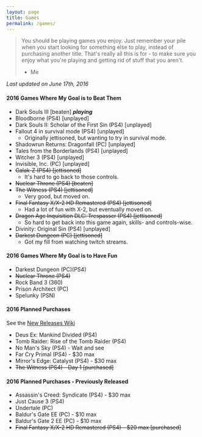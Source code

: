 ```yaml
---
layout: page
title: Games
permalink: /games/
---
```


> You should be playing games you enjoy. Just remember your pile when you start
> looking for something else to play, instead of purchasing another title. That's
> really all this is for - to make sure you enjoy what you're playing and getting
> rid of stuff that you aren't.
> - Me

*Last updated on June 17th, 2016*

#### 2016 Games Where My Goal is to Beat Them

- Dark Souls III [beaten] **_playing_**
- Bloodborne (PS4) [unplayed]
- Dark Souls II: Scholar of the First Sin (PS4) [unplayed]
- Fallout 4 in survival mode (PS4) [unplayed]
  - Originally jettisoned, but wanting to try in survival mode.
- Shadowrun Returns: Dragonfall (PC) [unplayed]
- Tales from the Borderlands (PS4) [unplayed]
- Witcher 3 (PS4) [unplayed]
- Invisible, Inc. (PC) [unplayed]
- ~~Galak-Z (PS4) [jettisoned]~~
  - It's hard to go back to those controls.
- ~~Nuclear Throne (PS4) [beaten]~~
- ~~The Witness (PS4) [jettisoned]~~
  - Very good, but moved on.
- ~~Final Fantasy X/X-2 HD Remastered (PS4) [jettisoned]~~
  - Had a lot of fun with X-2, but eventually moved on.
- ~~Dragon Age Inquisition DLC: Trespasser (PS4) [jettisoned]~~
  - So hard to get back into this game again, skills- and controls-wise.
- Divinity: Original Sin (PS4) [unplayed]
- ~~Darkest Dungeon (PC) [jettisoned]~~
  - Got my fill from watching twitch streams.

#### 2016 Games Where My Goal is to Have Fun

- Darkest Dungeon (PC)(PS4)
- ~~Nuclear Throne (PS4)~~
- Rock Band 3 (360)
- Prison Architect (PC)
- Spelunky (PSN)

#### 2016 Planned Purchases 

See the [New Releases Wiki][new-releases]

- Deus Ex: Mankind Divided (PS4)
- Tomb Raider: Rise of the Tomb Raider (PS4)
- No Man's Sky (PS4) - Wait and see
- Far Cry Primal (PS4) - $30 max
- Mirror's Edge: Catalyst (PS4) - $30 max
- ~~The Witness (PS4) - Day 1 [purchased]~~

#### 2016 Planned Purchases - Previously Released

- Assassin's Creed: Syndicate (PS4) - $30 max
- Just Cause 3 (PS4)
- Undertale (PC)
- Baldur's Gate EE (PC) - $10 max
- Baldur's Gate 2 EE (PC) - $10 max
- ~~Final Fantasy X/X-2 HD Remastered (PS4) - $20 max [purchased]~~

[new-releases]: https://en.wikipedia.org/wiki/2016_in_video_gaming#Game_releases
